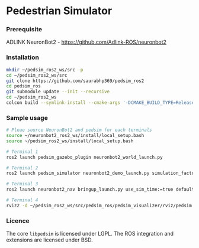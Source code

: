 # Pedestrian Simulator

### Prerequisite

ADLINK NeuronBot2 - https://github.com/Adlink-ROS/neuronbot2

### Installation

```sh
mkdir ~/pedsim_ros2_ws/src -p
cd ~/pedsim_ros2_ws/src 
git clone https://github.com/saurabhp369/pedsim_ros2
cd pedsim_ros
git submodule update --init --recursive
cd ~/pedsim_ros2_ws
colcon build --symlink-install --cmake-args '-DCMAKE_BUILD_TYPE=Release'
```

### Sample usage
```sh
# Pleae source NeuronBot2 and pedsim for each terminals
source ~/neuronbot2_ros2_ws/install/local_setup.bash
source ~/pedsim_ros2_ws/install/local_setup.bash

# Terminal 1
ros2 launch pedsim_gazebo_plugin neuronbot2_world_launch.py

# Terminal 2
ros2 launch pedsim_simulator neuronbot2_demo_launch.py simulation_factor:=1.0

# Terminal 3
ros2 launch neuronbot2_nav bringup_launch.py use_sim_time:=true default_bt_xml_filename:=/home/ros/neuronbot2_ros2_ws/src/neuronbot2/neuronbot2_nav/param/follow_point.xml

# Terminal 4
rviz2 -d ~/pedsim_ros2_ws/src/pedsim_ros/pedsim_visualizer/rviz/pedsim.rviz 
```

### Licence
The core `libpedsim` is licensed under LGPL. The ROS integration and extensions are licensed under BSD.

